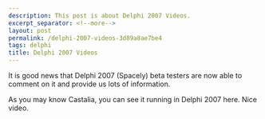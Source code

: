 ```yaml
---
description: This post is about Delphi 2007 Videos.
excerpt_separator: <!--more-->
layout: post
permalink: /delphi-2007-videos-3d89a8ae7be4
tags: delphi
title: Delphi 2007 Videos
---
```

It is good news that Delphi 2007 (Spacely) beta testers are now able to comment on it and provide us lots of information.

As you may know Castalia, you can see it running in Delphi 2007 here. Nice video.
<!--more-->
